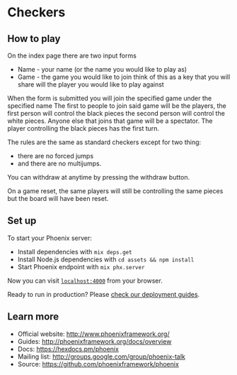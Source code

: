# Checkers

## How to play

On the index page there are two input forms
  * Name - your name (or the name you would like to play as)
  * Game - the game you would like to join
    think of this as a key that you will share will the player you would like to play against
    
When the form is submitted you will join the specified game under the specified name
The first to people to join said game will be the players, the first person will control the black pieces
the second person will control the white pieces. Anyone else that joins that game will be a spectator.
The player controlling the black pieces has the first turn.

The rules are the same as standard checkers except for two thing:
  * there are no forced jumps
  * and there are no multijumps.

You can withdraw at anytime by pressing the withdraw button.

On a game reset, the same players will still be controlling the same pieces but the board will have been reset.

## Set up

To start your Phoenix server:

  * Install dependencies with `mix deps.get`
  * Install Node.js dependencies with `cd assets && npm install`
  * Start Phoenix endpoint with `mix phx.server`

Now you can visit [`localhost:4000`](http://localhost:4000) from your browser.

Ready to run in production? Please [check our deployment guides](http://www.phoenixframework.org/docs/deployment).

## Learn more

  * Official website: http://www.phoenixframework.org/
  * Guides: http://phoenixframework.org/docs/overview
  * Docs: https://hexdocs.pm/phoenix
  * Mailing list: http://groups.google.com/group/phoenix-talk
  * Source: https://github.com/phoenixframework/phoenix

